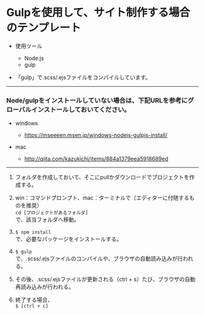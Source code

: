 # Gulpを使用して、サイト制作する場合のテンプレート


* 使用ツール
	* Node.js
	* gulp


* 「gulp」で.scss/.ejsファイルをコンパイルしています。

---
  
### Node/gulpをインストールしていない場合は、下記URLを参考にグローバルインストールしておいてください。  

* windows
	* https://mseeeen.msen.jp/windows-nodejs-gulpjs-install/

* mac
	* http://qiita.com/kazukichi/items/884a1379eea5918689ed


---
1. フォルダを作成しておいて、そこにpullかダウンロードでプロジェクトを作成する。

2. win：コマンドプロンプト、mac：ターミナルで（エディターに付随するものを推奨）  
`cd [プロジェクトがあるフォルダ]`  
で、該当フォルダへ移動。

3. `$ npm install`  
で、必要なパッケージをインストールする。

4. `$ gulp`  
で、.scss/.ejsファイルのコンパイルや、ブラウザの自動読み込みが行われる。

5. その後、.scss/.ejsファイルが更新される（ctrl + s）たび、ブラウザの自動再読み込みが行われる。

6. 終了する場合、  
`$ [ctrl + c]`
